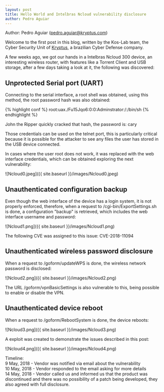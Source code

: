 ```yaml
---
layout: post
title: Hello World and Intelbras Ncloud vulnerability disclosure
author: Pedro Aguiar
---
```


Author: Pedro Aguiar (pedro.aguiar@kryptus.com)

Welcome to the first post in this blog, written by the Kos-Lab team, the Cyber Security Unit of [Kryptus](https://kryptus.com), a brazilian Cyber Defense company.

A few weeks ago, we got our hands in a Intelbras Ncloud 300 device, an interesting wireless router, with features like a Torrent Client and USB storage, after a few days taking a look at it, the following was discovered:

## Unprotected Serial port (UART)

Connecting to the serial interface, a root shell was obtained, using this method, the root password hash was also obtained:

{% highlight conf %}
root:uax./Fu15Jqo6:0:0:Adminstrator:/:/bin/sh
{% endhighlight %}

John the Ripper quickly cracked that hash, the password is: cary

Those credentials can be used on the telnet port, this is particularly critical because it is possible for the attacker to see any files the user has stored in the USB device connected.

In cases where the user root does not work, it was replaced with the web interface credentials, which can be obtained exploring the next vulnerability:

![Ncloud0.jpeg]({{ site.baseurl }}/images/Ncloud0.jpeg)

## Unauthenticated configuration backup

Even though the web interface of the device has a login system, it is not properly enforced, therefore, when a request to /cgi-bin/ExportSettings.sh is done, a configuration "backup" is retrieved, which includes the web interface username and password: 

![Ncloud1.png]({{ site.baseurl }}/images/Ncloud1.png)

The following CVE was assigned to this issue: CVE-2018-11094

## Unauthenticated wireless password disclosure

When a request to /goform/updateWPS is done, the wireless network password is disclosed:

![Ncloud2.png]({{ site.baseurl }}/images/Ncloud2.png)

The URL /goform/vpnBasicSettings is also vulnerable to this, being possible to enable or disable the VPN.

## Unauthenticated device reboot

When a request to /goform/RebootSystem is done, the device reboots:

![Ncloud3.png]({{ site.baseurl }}/images/Ncloud3.png)

A exploit was created to demonstrate the issues described in this post:

![Ncloud4.png]({{ site.baseurl }}/images/Ncloud4.png)

Timeline:  
9 May, 2018 - Vendor was notified via email about the vulnerability  
10 May, 2018 - Vendor responded to the email asking for more details  
14 May, 2018 - Vendor called us and informed us that the product was discontinued and there was no possibility of a patch being developed, they also agreed with full disclosure.  
